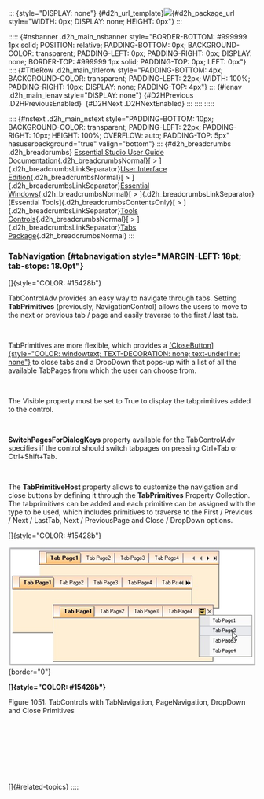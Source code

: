 ::: {style="DISPLAY: none"}
[](ms-xhelp:///?Id=d2h_url_template){#d2h_url_template}![](!package_url!){#d2h_package_url style="WIDTH: 0px; DISPLAY: none; HEIGHT: 0px"}
:::

::::: {#nsbanner .d2h_main_nsbanner style="BORDER-BOTTOM: #999999 1px solid; POSITION: relative; PADDING-BOTTOM: 0px; BACKGROUND-COLOR: transparent; PADDING-LEFT: 0px; PADDING-RIGHT: 0px; DISPLAY: none; BORDER-TOP: #999999 1px solid; PADDING-TOP: 0px; LEFT: 0px"}
:::: {#TitleRow .d2h_main_titlerow style="PADDING-BOTTOM: 4px; BACKGROUND-COLOR: transparent; PADDING-LEFT: 22px; WIDTH: 100%; PADDING-RIGHT: 10px; DISPLAY: none; PADDING-TOP: 4px"}
::: {#ienav .d2h_main_ienav style="DISPLAY: none"}
[](ms-xhelp:///?Id=52489da1-e95f-4fca-acb3-d8e6e0dfbed0){#D2HPrevious .D2HPreviousEnabled}  [](ms-xhelp:///?Id=03575b00-b48d-4a7d-b4d0-2597d63d5897){#D2HNext .D2HNextEnabled}
:::
::::
:::::

:::: {#nstext .d2h_main_nstext style="PADDING-BOTTOM: 10px; BACKGROUND-COLOR: transparent; PADDING-LEFT: 22px; PADDING-RIGHT: 10px; HEIGHT: 100%; OVERFLOW: auto; PADDING-TOP: 5px" hasuserbackground="true" valign="bottom"}
::: {#d2h_breadcrumbs .d2h_breadcrumbs}
[Essential Studio User Guide Documentation](ms-xhelp:///?Id=12457748-09e3-4d74-a240-8e049cedf030){.d2h_breadcrumbsNormal}[ \> ]{.d2h_breadcrumbsLinkSeparator}[User Interface Edition](ms-xhelp:///?Id=c29296b7-531c-413b-a0ec-488ca1f7f669){.d2h_breadcrumbsNormal}[ \> ]{.d2h_breadcrumbsLinkSeparator}[Essential Windows](ms-xhelp:///?Id=e60759d8-47a4-4570-9d7a-16a68d63f2ea){.d2h_breadcrumbsNormal}[ \> ]{.d2h_breadcrumbsLinkSeparator}[Essential Tools]{.d2h_breadcrumbsContentsOnly}[ \> ]{.d2h_breadcrumbsLinkSeparator}[Tools Controls](ms-xhelp:///?Id=13c3c4f4-9d16-4b69-93f2-7e98eec67452){.d2h_breadcrumbsNormal}[ \> ]{.d2h_breadcrumbsLinkSeparator}[Tabs Package](ms-xhelp:///?Id=204c37ee-142c-46ef-a1a3-7fdf214b25f9){.d2h_breadcrumbsNormal}
:::

### TabNavigation {#tabnavigation style="MARGIN-LEFT: 18pt; tab-stops: 18.0pt"}

[]{style="COLOR: #15428b"} 

TabControlAdv provides an easy way to navigate through tabs. Setting **TabPrimitives** (previously, NavigationControl) allows the users to move to the next or previous tab / page and easily traverse to the first / last tab.

 

TabPrimitives are more flexible, which provides a [[CloseButton]{style="COLOR: windowtext; TEXT-DECORATION: none; text-underline: none"}](../../../../../../../../Documents%20and%20Settings/sylviap/Desktop/Tools%20-%20Part%202.docx#_CloseButton_Settings) to close tabs and a DropDown that pops-up with a list of all the available TabPages from which the user can choose from.

 

The Visible property must be set to True to display the tabprimitives added to the control.

 

**SwitchPagesForDialogKeys** property available for the TabControlAdv specifies if the control should switch tabpages on pressing Ctrl+Tab or Ctrl+Shift+Tab.

 

The **TabPrimitiveHost** property allows to customize the navigation and close buttons by defining it through the **TabPrimitives** Property Collection. The tabprimitives can be added and each primitive can be assigned with the type to be used, which includes primitives to traverse to the First / Previous / Next / LastTab, Next / PreviousPage and Close / DropDown options.

[]{style="COLOR: #15428b"} 

![](ImagesExt/image76_1030.jpg){border="0"}

**[]{style="COLOR: #15428b"}** 

Figure 1051: TabControls with TabNavigation, PageNavigation, DropDown and Close Primitives

 

 

 

 

[]{#related-topics}
::::
